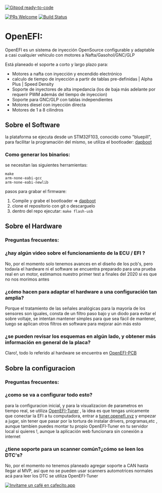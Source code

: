[![Gitpod ready-to-code](https://img.shields.io/badge/Gitpod-ready--to--code-blue?logo=gitpod)](https://gitpod.io/#https://github.com/openefi/OpenEFI)

[![PRs Welcome](https://img.shields.io/badge/PRs-welcome-brightgreen.svg?style=flat-square)](http://makeapullrequest.com) [![Build Status](https://travis-ci.org/openefi/OpenEFI.svg?branch=master)](https://travis-ci.org/openefi/OpenEFI)
# OpenEFI: 

OpenEFI es un sistema de inyección OpenSource configurable y adaptable a casi cualquier vehiculo con motores a Nafta/Gasohol/GNC/GLP

Está planeado el soporte a corto y largo plazo para:
-   Motores a nafta con inyección y encendido electrónico
-  calculo de tiempo de inyección a partir de tablas pre-definidas | Alpha Plus | Speed Density
-  Soporte de inyectores de alta impedancia (los de baja más adelante por requerir PWM además del tiempo de inyeccion)
-   Soporte para GNC/GLP con tablas independientes
-   Motores diesel con inyección directa
-   Motores de 1 a 8 cilindros

## Sobre el Software
la plataforma se ejecuta desde un STM32F103, conocido como "bluepill", para facilitar la programación del mismo, se utiliza el bootloader: [dapboot](https://github.com/devanlai/dapboot)


### Como generar los binarios:
se necesitan las siguientes herramientas:

    make
    arm-none-eabi-gcc 
    arm-none-eabi-newlib

pasos para grabar el firmware:

 1. Compile y grabe el bootloader => [dapboot](https://github.com/devanlai/dapboot)
 2. clone el repositorio con git o descarguelo
 3. dentro del repo ejecutar: `make flash-usb`

## Sobre el Hardware

### Preguntas frecuentes:
### ¿hay algún video sobre el funcionamiento de la ECU / EFI ?
No, por el momento solo tenemos avances en el diseño de los pcb's, pero todavía el hardware ni el software se encuentra preparado para una prueba real en un motor, estimamos nuestro primer test a finales del 2020 si es que no nos morimos antes
### ¿cómo hacen para adaptar el hardware a una configuración tan amplia?
Porque el tratamiento de las señales analógicas para la mayoría de los sensores son iguales, consta de un filtro paso bajo y un diodo para evitar el sobre voltaje, se intentan mantener simples para que sea fácil de mantener, luego se aplican otros filtros en software para mejorar aún más esto

### ¿se pueden revisar los esquemas en algún lado, y obtener más información en general de la placa?
Claro!, todo lo referido al hardware se encuentra en [OpenEFI-PCB](https://github.com/openefi/OpenEFI-PCB)

## Sobre la configuracion

### Preguntas frecuentes:
### ¿como se va a configurar todo esto?
para la configuracion inicial, y para la visualizacion de parametros en tiempo real, se utiliza [OpenEFI-Tuner](https://github.com/openefi/OpenEFI-Tuner) , la idea es que tengas unicamente que conectar la EFI a tu computadora, entrar a [tuner.openefi.xyz](http://tuner.openefi.xyz/) y empezar a jugar, sin tener que pasar por la tortura de instalar drivers, programas,etc , aunque tambien puedes montar tu propio OpenEFI-Tuner en tu servidor local si quieres !, aunque la aplicación web funcionara sin conexión a internet

### ¿tiene soporte para un scanner común?¿cómo se leen los DTC's?
No, por el momento no tenemos planeado agregar soporte a CAN hasta llegar al MVP, así que no se pueden usar scanners automotrices normales acá
para leer los DTC se utiliza OpenEFI-Tuner

[![Invitame un café en cafecito.app](https://cdn.cafecito.app/imgs/buttons/button_5.svg)](https://cafecito.app/openefi)

